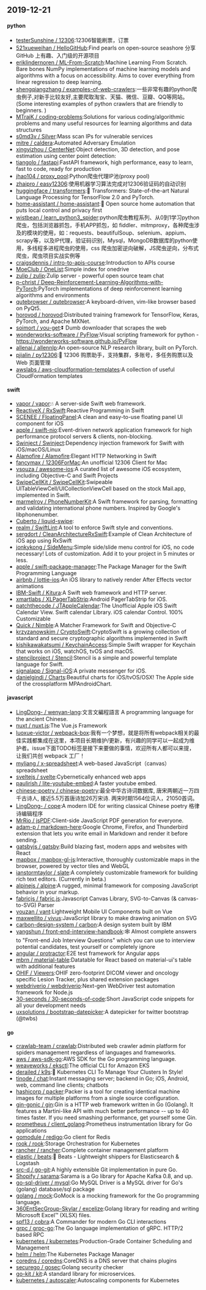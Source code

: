 ## 2019-12-21

#### python
* [testerSunshine / 12306](https://github.com/testerSunshine/12306):12306智能刷票，订票
* [521xueweihan / HelloGitHub](https://github.com/521xueweihan/HelloGitHub):Find pearls on open-source seashore 分享 GitHub 上有趣、入门级的开源项目
* [eriklindernoren / ML-From-Scratch](https://github.com/eriklindernoren/ML-From-Scratch):Machine Learning From Scratch. Bare bones NumPy implementations of machine learning models and algorithms with a focus on accessibility. Aims to cover everything from linear regression to deep learning.
* [shengqiangzhang / examples-of-web-crawlers](https://github.com/shengqiangzhang/examples-of-web-crawlers):一些非常有趣的python爬虫例子,对新手比较友好,主要爬取淘宝、天猫、微信、豆瓣、QQ等网站。(Some interesting examples of python crawlers that are friendly to beginners. )
* [MTrajK / coding-problems](https://github.com/MTrajK/coding-problems):Solutions for various coding/algorithmic problems and many useful resources for learning algorithms and data structures
* [s0md3v / Silver](https://github.com/s0md3v/Silver):Mass scan IPs for vulnerable services
* [mitre / caldera](https://github.com/mitre/caldera):Automated Adversary Emulation
* [xingyizhou / CenterNet](https://github.com/xingyizhou/CenterNet):Object detection, 3D detection, and pose estimation using center point detection:
* [tiangolo / fastapi](https://github.com/tiangolo/fastapi):FastAPI framework, high performance, easy to learn, fast to code, ready for production
* [jhao104 / proxy_pool](https://github.com/jhao104/proxy_pool):Python爬虫代理IP池(proxy pool)
* [zhaipro / easy12306](https://github.com/zhaipro/easy12306):使用机器学习算法完成对12306验证码的自动识别
* [huggingface / transformers](https://github.com/huggingface/transformers):🤗
Transformers: State-of-the-art Natural Language Processing for TensorFlow 2.0 and PyTorch.
* [home-assistant / home-assistant](https://github.com/home-assistant/home-assistant):🏡
Open source home automation that puts local control and privacy first
* [wistbean / learn_python3_spider](https://github.com/wistbean/learn_python3_spider):python爬虫教程系列、从0到1学习python爬虫，包括浏览器抓包，手机APP抓包，如 fiddler、mitmproxy，各种爬虫涉及的模块的使用，如：requests、beautifulSoup、selenium、appium、scrapy等，以及IP代理，验证码识别，Mysql，MongoDB数据库的python使用，多线程多进程爬虫的使用，css 爬虫加密逆向破解，JS爬虫逆向，分布式爬虫，爬虫项目实战实例等
* [craigsdennis / intro-to-apis-course](https://github.com/craigsdennis/intro-to-apis-course):Introduction to APIs course
* [MoeClub / OneList](https://github.com/MoeClub/OneList):Simple index for onedrive
* [zulip / zulip](https://github.com/zulip/zulip):Zulip server - powerful open source team chat
* [p-christ / Deep-Reinforcement-Learning-Algorithms-with-PyTorch](https://github.com/p-christ/Deep-Reinforcement-Learning-Algorithms-with-PyTorch):PyTorch implementations of deep reinforcement learning algorithms and environments
* [qutebrowser / qutebrowser](https://github.com/qutebrowser/qutebrowser):A keyboard-driven, vim-like browser based on PyQt5.
* [horovod / horovod](https://github.com/horovod/horovod):Distributed training framework for TensorFlow, Keras, PyTorch, and Apache MXNet.
* [soimort / you-get](https://github.com/soimort/you-get):⏬
Dumb downloader that scrapes the web
* [wonderworks-software / PyFlow](https://github.com/wonderworks-software/PyFlow):Visual scripting framework for python - https://wonderworks-software.github.io/PyFlow
* [allenai / allennlp](https://github.com/allenai/allennlp):An open-source NLP research library, built on PyTorch.
* [pjialin / py12306](https://github.com/pjialin/py12306):🚂
12306 购票助手，支持集群，多账号，多任务购票以及 Web 页面管理
* [awslabs / aws-cloudformation-templates](https://github.com/awslabs/aws-cloudformation-templates):A collection of useful CloudFormation templates

#### swift
* [vapor / vapor](https://github.com/vapor/vapor):💧
A server-side Swift web framework.
* [ReactiveX / RxSwift](https://github.com/ReactiveX/RxSwift):Reactive Programming in Swift
* [SCENEE / FloatingPanel](https://github.com/SCENEE/FloatingPanel):A clean and easy-to-use floating panel UI component for iOS
* [apple / swift-nio](https://github.com/apple/swift-nio):Event-driven network application framework for high performance protocol servers & clients, non-blocking.
* [Swinject / Swinject](https://github.com/Swinject/Swinject):Dependency injection framework for Swift with iOS/macOS/Linux
* [Alamofire / Alamofire](https://github.com/Alamofire/Alamofire):Elegant HTTP Networking in Swift
* [fancymax / 12306ForMac](https://github.com/fancymax/12306ForMac):An unofficial 12306 Client for Mac
* [vsouza / awesome-ios](https://github.com/vsouza/awesome-ios):A curated list of awesome iOS ecosystem, including Objective-C and Swift Projects
* [SwipeCellKit / SwipeCellKit](https://github.com/SwipeCellKit/SwipeCellKit):Swipeable UITableViewCell/UICollectionViewCell based on the stock Mail.app, implemented in Swift.
* [marmelroy / PhoneNumberKit](https://github.com/marmelroy/PhoneNumberKit):A Swift framework for parsing, formatting and validating international phone numbers. Inspired by Google's libphonenumber.
* [Cuberto / liquid-swipe](https://github.com/Cuberto/liquid-swipe):
* [realm / SwiftLint](https://github.com/realm/SwiftLint):A tool to enforce Swift style and conventions.
* [sergdort / CleanArchitectureRxSwift](https://github.com/sergdort/CleanArchitectureRxSwift):Example of Clean Architecture of iOS app using RxSwift
* [jonkykong / SideMenu](https://github.com/jonkykong/SideMenu):Simple side/slide menu control for iOS, no code necessary! Lots of customization. Add it to your project in 5 minutes or less.
* [apple / swift-package-manager](https://github.com/apple/swift-package-manager):The Package Manager for the Swift Programming Language
* [airbnb / lottie-ios](https://github.com/airbnb/lottie-ios):An iOS library to natively render After Effects vector animations
* [IBM-Swift / Kitura](https://github.com/IBM-Swift/Kitura):A Swift web framework and HTTP server.
* [xmartlabs / XLPagerTabStrip](https://github.com/xmartlabs/XLPagerTabStrip):Android PagerTabStrip for iOS.
* [patchthecode / JTAppleCalendar](https://github.com/patchthecode/JTAppleCalendar):The Unofficial Apple iOS Swift Calendar View. Swift calendar Library. iOS calendar Control. 100% Customizable
* [Quick / Nimble](https://github.com/Quick/Nimble):A Matcher Framework for Swift and Objective-C
* [krzyzanowskim / CryptoSwift](https://github.com/krzyzanowskim/CryptoSwift):CryptoSwift is a growing collection of standard and secure cryptographic algorithms implemented in Swift
* [kishikawakatsumi / KeychainAccess](https://github.com/kishikawakatsumi/KeychainAccess):Simple Swift wrapper for Keychain that works on iOS, watchOS, tvOS and macOS.
* [stencilproject / Stencil](https://github.com/stencilproject/Stencil):Stencil is a simple and powerful template language for Swift.
* [signalapp / Signal-iOS](https://github.com/signalapp/Signal-iOS):A private messenger for iOS.
* [danielgindi / Charts](https://github.com/danielgindi/Charts):Beautiful charts for iOS/tvOS/OSX! The Apple side of the crossplatform MPAndroidChart.

#### javascript
* [LingDong- / wenyan-lang](https://github.com/LingDong-/wenyan-lang):文言文編程語言 A programming language for the ancient Chinese.
* [nuxt / nuxt.js](https://github.com/nuxt/nuxt.js):The Vue.js Framework
* [luoxue-victor / webpack-box](https://github.com/luoxue-victor/webpack-box):我有一个梦想，就是将所有webpack相关的最佳实践都集成在这里，本项目长期维护/更新，有兴趣的同学可以一起成为维护者。issue下面TODO标签是接下来要做的事情，欢迎所有人都可以来提，让我们共创 webpack 工厂！
* [myliang / x-spreadsheet](https://github.com/myliang/x-spreadsheet):A web-based JavaScript（canvas） spreadsheet
* [sveltejs / svelte](https://github.com/sveltejs/svelte):Cybernetically enhanced web apps
* [paulirish / lite-youtube-embed](https://github.com/paulirish/lite-youtube-embed):A faster youtube embed.
* [chinese-poetry / chinese-poetry](https://github.com/chinese-poetry/chinese-poetry):最全中华古诗词数据库, 唐宋两朝近一万四千古诗人, 接近5.5万首唐诗加26万宋诗. 两宋时期1564位词人，21050首词。
* [LingDong- / cope](https://github.com/LingDong-/cope):A modern IDE for writing classical Chinese poetry 格律诗编辑程序
* [MrRio / jsPDF](https://github.com/MrRio/jsPDF):Client-side JavaScript PDF generation for everyone.
* [adam-p / markdown-here](https://github.com/adam-p/markdown-here):Google Chrome, Firefox, and Thunderbird extension that lets you write email in Markdown and render it before sending.
* [gatsbyjs / gatsby](https://github.com/gatsbyjs/gatsby):Build blazing fast, modern apps and websites with React
* [mapbox / mapbox-gl-js](https://github.com/mapbox/mapbox-gl-js):Interactive, thoroughly customizable maps in the browser, powered by vector tiles and WebGL
* [ianstormtaylor / slate](https://github.com/ianstormtaylor/slate):A completely customizable framework for building rich text editors. (Currently in beta.)
* [alpinejs / alpine](https://github.com/alpinejs/alpine):A rugged, minimal framework for composing JavaScript behavior in your markup.
* [fabricjs / fabric.js](https://github.com/fabricjs/fabric.js):Javascript Canvas Library, SVG-to-Canvas (& canvas-to-SVG) Parser
* [youzan / vant](https://github.com/youzan/vant):Lightweight Mobile UI Components built on Vue
* [maxwellito / vivus](https://github.com/maxwellito/vivus):JavaScript library to make drawing animation on SVG
* [carbon-design-system / carbon](https://github.com/carbon-design-system/carbon):A design system built by IBM
* [yangshun / front-end-interview-handbook](https://github.com/yangshun/front-end-interview-handbook):🕸
Almost complete answers to "Front-end Job Interview Questions" which you can use to interview potential candidates, test yourself or completely ignore
* [angular / protractor](https://github.com/angular/protractor):E2E test framework for Angular apps
* [mbrn / material-table](https://github.com/mbrn/material-table):Datatable for React based on material-ui's table with additional features
* [OHIF / Viewers](https://github.com/OHIF/Viewers):OHIF zero-footprint DICOM viewer and oncology specific Lesion Tracker, plus shared extension packages
* [webdriverio / webdriverio](https://github.com/webdriverio/webdriverio):Next-gen WebDriver test automation framework for Node.js
* [30-seconds / 30-seconds-of-code](https://github.com/30-seconds/30-seconds-of-code):Short JavaScript code snippets for all your development needs
* [uxsolutions / bootstrap-datepicker](https://github.com/uxsolutions/bootstrap-datepicker):A datepicker for twitter bootstrap (@twbs)

#### go
* [crawlab-team / crawlab](https://github.com/crawlab-team/crawlab):Distributed web crawler admin platform for spiders management regardless of languages and frameworks.
* [aws / aws-sdk-go](https://github.com/aws/aws-sdk-go):AWS SDK for the Go programming language.
* [weaveworks / eksctl](https://github.com/weaveworks/eksctl):The official CLI for Amazon EKS
* [derailed / k9s](https://github.com/derailed/k9s):🐶
Kubernetes CLI To Manage Your Clusters In Style!
* [tinode / chat](https://github.com/tinode/chat):Instant messaging server; backend in Go; iOS, Android, web, command line clients; chatbots
* [hashicorp / packer](https://github.com/hashicorp/packer):Packer is a tool for creating identical machine images for multiple platforms from a single source configuration.
* [gin-gonic / gin](https://github.com/gin-gonic/gin):Gin is a HTTP web framework written in Go (Golang). It features a Martini-like API with much better performance -- up to 40 times faster. If you need smashing performance, get yourself some Gin.
* [prometheus / client_golang](https://github.com/prometheus/client_golang):Prometheus instrumentation library for Go applications
* [gomodule / redigo](https://github.com/gomodule/redigo):Go client for Redis
* [rook / rook](https://github.com/rook/rook):Storage Orchestration for Kubernetes
* [rancher / rancher](https://github.com/rancher/rancher):Complete container management platform
* [elastic / beats](https://github.com/elastic/beats):🐠
Beats - Lightweight shippers for Elasticsearch & Logstash
* [src-d / go-git](https://github.com/src-d/go-git):A highly extensible Git implementation in pure Go.
* [Shopify / sarama](https://github.com/Shopify/sarama):Sarama is a Go library for Apache Kafka 0.8, and up.
* [go-sql-driver / mysql](https://github.com/go-sql-driver/mysql):Go MySQL Driver is a MySQL driver for Go's (golang) database/sql package
* [golang / mock](https://github.com/golang/mock):GoMock is a mocking framework for the Go programming language.
* [360EntSecGroup-Skylar / excelize](https://github.com/360EntSecGroup-Skylar/excelize):Golang library for reading and writing Microsoft Excel™ (XLSX) files.
* [spf13 / cobra](https://github.com/spf13/cobra):A Commander for modern Go CLI interactions
* [grpc / grpc-go](https://github.com/grpc/grpc-go):The Go language implementation of gRPC. HTTP/2 based RPC
* [kubernetes / kubernetes](https://github.com/kubernetes/kubernetes):Production-Grade Container Scheduling and Management
* [helm / helm](https://github.com/helm/helm):The Kubernetes Package Manager
* [coredns / coredns](https://github.com/coredns/coredns):CoreDNS is a DNS server that chains plugins
* [securego / gosec](https://github.com/securego/gosec):Golang security checker
* [go-kit / kit](https://github.com/go-kit/kit):A standard library for microservices.
* [kubernetes / autoscaler](https://github.com/kubernetes/autoscaler):Autoscaling components for Kubernetes
